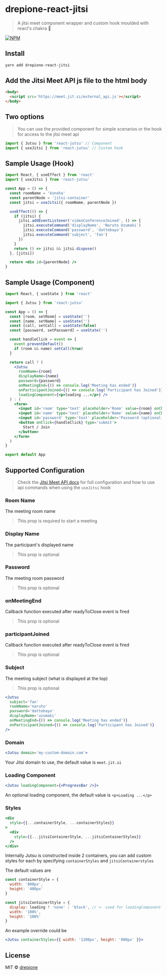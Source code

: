 # drepione-react-jitsi
> A jitsi meet component wrapper and custom hook moulded with react's chakra 💠

[![NPM](https://img.shields.io/npm/v/drepione-react-jitsi.svg)](https://www.npmjs.com/package/drepione-react-jutsu)

## Install

```bash
yarn add drepione-react-jitsi
```

## Add the Jitsi Meet API js file to the html body

```html
<body>
  <script src='https://meet.jit.si/external_api.js'></script>
</body>
```

## Two options
> You can use the provided component for simple scenarios or the hook for access to the jitsi meet api
```js
import { Jutsu } from 'react-jutsu' // Component
import { useJitsi } from 'react-jutsu' // Custom hook
```

## Sample Usage (Hook)
```jsx
import React, { useEffect } from 'react'
import { useJitsi } from 'react-jutsu'

const App = () => {
  const roomName = 'konoha'
  const parentNode = 'jitsi-container'
  const jitsi = useJitsi({ roomName, parentNode })

  useEffect(() => {
    if (jitsi) {
      jitsi.addEventListener('videoConferenceJoined', () => {
        jitsi.executeCommand('displayName', 'Naruto Uzumaki')
        jitsi.executeCommand('password', 'dattebayo')
        jitsi.executeCommand('subject', 'fan')
      })
    }
    return () => jitsi && jitsi.dispose()
  }, [jitsi])

  return <div id={parentNode} />
}
```

## Sample Usage (Component)
```jsx
import React, { useState } from 'react'

import { Jutsu } from 'react-jutsu'

const App = () => {
  const [room, setRoom] = useState('')
  const [name, setName] = useState('')
  const [call, setCall] = useState(false)
  const [password, setPassword] = useState('')

  const handleClick = event => {
    event.preventDefault()
    if (room && name) setCall(true)
  }

  return call ? (
    <Jutsu
      roomName={room}
      displayName={name}
      password={password}
      onMeetingEnd={() => console.log('Meeting has ended')}
      onParticipantJoined={() => console.log('Participant has Joined')}
      loadingComponent={<p>loading ...</p>} />
  ) : (
    <form>
      <input id='room' type='text' placeholder='Room' value={room} onChange={(e) => setRoom(e.target.value)} />
      <input id='name' type='text' placeholder='Name' value={name} onChange={(e) => setName(e.target.value)} />
      <input id='password' type='text' placeholder='Password (optional)' value={password} onChange={(e) => setPassword(e.target.value)} />
      <button onClick={handleClick} type='submit'>
        Start / Join
      </button>
    </form>
  )
}

export default App
```

## Supported Configuration
> Check the [Jitsi Meet API docs](https://jitsi.github.io/handbook/docs/dev-guide/dev-guide-iframe) for full configuration and how to use api commands when using the `useJitsi` hook

### Room Name
The meeting room name
>This prop is required to start a meeting

### Display Name
The participant's displayed name
>This prop is optional

### Password
The meeting room password
>This prop is optional

### onMeetingEnd
Callback function executed after readyToClose event is fired
>This prop is optional

### participantJoined
Callback function executed after readyToClose event is fired
 >This prop is optional

### Subject
The meeting subject (what is displayed at the top)
>This prop is optional

```jsx
<Jutsu 
  subject='fan'
  roomName='naruto'
  password='dattebayo'
  displayName='uzumaki'
  onMeetingEnd={() => console.log('Meeting has ended')}
  onParticipantJoined={() => console.log('Participant has Joined')}
/>
```

### Domain
```jsx
<Jutsu domain='my-custom-domain.com'>
```
Your Jitsi domain to use, the default value is `meet.jit.si`

### Loading Component
```jsx
<Jutsu loadingComponent={<ProgressBar />}>
```
An optional loading component, the default value is `<p>Loading ...</p>`

### Styles
```jsx
<div
  style={{...containerStyle, ...containerStyles}}
>
  <div
    style={{...jitsiContainerStyle, ...jitsiContainerStyles}}
  />
</div>
```
Internally Jutsu is constructed inside 2 containers, you can add custom styles for each by specifying `containerStyles` and `jitsiContainerstyles`

The default values are

```js
const containerStyle = {
  width: '800px',
  height: '400px'
}

const jitsiContainerStyle = {
  display: loading ? 'none' : 'block', // <- used for loadingComponent logic
  width: '100%',
  height: '100%'
}
```

An example override could be
```jsx
<Jutsu containerStyles={{ width: '1200px', height: '800px' }}>
```

## License

MIT © [drepione](https://github.com/drepione)
